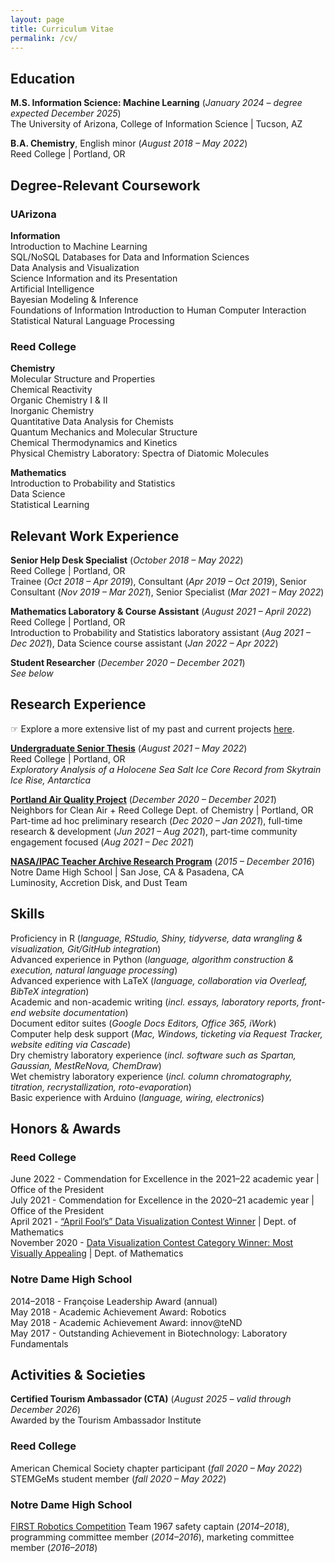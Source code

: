 ```yaml
---
layout: page
title: Curriculum Vitae
permalink: /cv/
---
```


<!--
Download my r&eacute;sum&eacute; here (WIP). G note to self: remove phone number from uploaded resume
-->

## Education  
**M.S. Information Science: Machine Learning** (<i>January 2024 – degree expected December 2025</i>)  
The University of Arizona, College of Information Science | Tucson, AZ  
<!-- Degree expected December 2025   -->

**B.A. Chemistry**, English minor (<i>August 2018 – May 2022</i>)  
Reed College | Portland, OR  
<!-- Activities \& societies: American Chemical Society chapter participant (<i>fall 2020 – May 2022</i>); STEMGeMs student member (<i>fall 2020 – May 2022</i>) -->
<!-- English Minor   -->

<!--
**High School Diploma** (<i>August 2014 - June 2018</i>)  
Notre Dame High School | San Jose, CA  
-->

## Degree-Relevant Coursework  

### UArizona  

**Information**  
Introduction to Machine Learning  
SQL/NoSQL Databases for Data and Information Sciences  
Data Analysis and Visualization  
Science Information and its Presentation  
Artificial Intelligence  
Bayesian Modeling \& Inference  
Foundations of Information
Introduction to Human Computer Interaction    
Statistical Natural Language Processing  

### Reed College

**Chemistry**  
Molecular Structure and Properties  
Chemical Reactivity  
Organic Chemistry I & II  
Inorganic Chemistry  
Quantitative Data Analysis for Chemists  
Quantum Mechanics and Molecular Structure  
Chemical Thermodynamics and Kinetics  
Physical Chemistry Laboratory: Spectra of Diatomic Molecules  

**Mathematics**  
Introduction to Probability and Statistics  
Data Science  
Statistical Learning  

<!--
* Chemistry
	+ Molecular Structure and Properties
	+ Chemical Reactivity
	+ Organic Chemistry I & II
	+ Inorganic Chemistry
	+ Quantitative Data Analysis for Chemists
	+ Quantum Mechanics and Molecular Structure
	+ Chemical Thermodynamics and Kinetics
	+ Physical Chemistry Laboratory: Spectra of Diatomic Molecules  
* Mathematics
	+ Introduction to Probability and Statistics
	+ Data Science
	+ Statistical Learning
-->

<!-- ### Activities & Societies  
American Chemical Society chapter participant (<i>fall 2020 – May 2022</i>)  
STEMGeMs student member (<i>fall 2020 – May 2022</i>)   -->

<!--
[FIRST Robotics Competition](https://www.firstinspires.org/robotics/frc) Team 1967 safety captain (*2014 - 2018*), programming committee member (*2014 - 2016*), marketing committee member (*2016 - 2018*)  
Movie Club president and co-founder (<i>2016 - 2018</i>)  
-->

## Relevant Work Experience  

**Senior Help Desk Specialist** (<i>October 2018 – May 2022</i>)  
Reed College | Portland, OR  
Trainee (*Oct 2018 – Apr 2019*), Consultant (*Apr 2019 – Oct 2019*), Senior Consultant (*Nov 2019 – Mar 2021*), Senior Specialist (*Mar 2021 – May 2022*)  

**Mathematics Laboratory & Course Assistant** (<i>August 2021 – April 2022</i>)  
Reed College | Portland, OR  
Introduction to Probability and Statistics laboratory assistant (*Aug 2021 – Dec 2021*), Data Science course assistant (*Jan 2022 – Apr 2022*)  

**Student Researcher** (<i>December 2020 – December 2021</i>)  
<i>See below</i>

## Research Experience

&#x261e; Explore a more extensive list of my past and current projects <a href="/portfolio/">here</a>.

**<a href="/2022/04/28/ice-ice-baby.html">Undergraduate Senior Thesis</a>** (<i>August 2021 – May 2022</i>)  
Reed College | Portland, OR  
<i>Exploratory Analysis of a Holocene Sea Salt Ice Core Record from Skytrain Ice Rise, Antarctica</i>  

**<a href="/2021/09/03/stad-final.html">Portland Air Quality Project</a>** (<i>December 2020 – December 2021</i>)  
Neighbors for Clean Air + Reed College Dept. of Chemistry | Portland, OR  
Part-time ad hoc preliminary research (*Dec 2020 – Jan 2021*), full-time research & development (*Jun 2021 – Aug 2021*), part-time community engagement focused (*Aug 2021 – Dec 2021*)  

**<a href = "https://nitarp.ipac.caltech.edu/team/65-LADDT-Gorjian" target="_blank" rel="noopener noreferrer">NASA/IPAC Teacher Archive Research Program</a>** (<i>2015 – December 2016</i>)  
Notre Dame High School | San Jose, CA & Pasadena, CA  
Luminosity, Accretion Disk, and Dust Team


## Skills  
Proficiency in R  (_language, RStudio, Shiny, tidyverse, data wrangling & visualization, Git/GitHub integration_)  
Advanced experience in Python  (_language, algorithm construction & execution, natural language processing_)  
Advanced experience with LaTeX  (_language, collaboration via Overleaf, BibTeX integration_)  
Academic and non-academic writing  (_incl. essays, laboratory reports, front-end website documentation_)  
Document editor suites  (_Google Docs Editors, Office 365, iWork_)  
Computer help desk support  (_Mac, Windows, ticketing via Request Tracker, website editing via Cascade_)  
Dry chemistry laboratory experience  (_incl. software such as Spartan, Gaussian, MestReNova, ChemDraw_)  
Wet chemistry laboratory experience  (_incl. column chromatography, titration, recrystallization, roto-evaporation_)  
Basic experience with Arduino  (_language, wiring, electronics_)  
<!-- R (_language, RStudio, tidyverse, Shiny, Git/GitHub integration_)  
Intermediate experience with LaTeX (_language, collaboration via Overleaf, BibTeX integration_)  
Computer help desk support (_Mac, Windows; ticketing via Request Tracker; website editing via Cascade_)  
Wet chemistry laboratory skills (_incl. titration, recrystallization, roto-evaporation_)  
Dry chemistry laboratory skills (_incl. software such as Spartan, Gaussian, MestReNova, ChemDraw_)  
Document editor suites (_Google Docs Editors, Office 365, iWork_)  
Basic experience with Arduino (_language, wiring/electronics_)  
Academic and non-academic writing (_incl. essays, laboratory reports, front-end website documentation_)  
Middle English language (_reading, basic pronunciation_)
Animal handling (_dogs, hens, honey bee hives_) -->


## Honors \& Awards  
### Reed College
June 2022 - Commendation for Excellence in the 2021–22 academic year  |  Office of the President  
July 2021 - Commendation for Excellence in the 2020–21 academic year  |  Office of the President  
April 2021 - <a href="/2021/04/01/ugly-viz-contest.html">“April Fool’s” Data Visualization Contest Winner</a>  |  Dept. of Mathematics  
November 2020 - <a href="/2020/11/19/college-viz-contest.html">Data Visualization Contest Category Winner: Most Visually Appealing</a>  |  Dept. of Mathematics  

### Notre Dame High School
2014–2018 - Fran&ccedil;oise Leadership Award (annual)  
May 2018 - Academic Achievement Award: Robotics  
May 2018 - Academic Achievement Award: innov@teND  
May 2017 - Outstanding Achievement in Biotechnology: Laboratory Fundamentals  

<!-- 
## Portfolio
Explore my past and current projects <a href="/portfolio/">here</a>. -->

## Activities \& Societies  

**Certified Tourism Ambassador (CTA)** (<i>August 2025 – valid through December 2026</i>)  
Awarded by the Tourism Ambassador Institute

### Reed College
American Chemical Society chapter participant (<i>fall 2020 – May 2022</i>)  
STEMGeMs student member (<i>fall 2020 – May 2022</i>)

### Notre Dame High School
[FIRST Robotics Competition](https://www.firstinspires.org/robotics/frc) Team 1967 safety captain (*2014–2018*), programming committee member (*2014–2016*), marketing committee member (*2016–2018*)  
<!-- Movie Club president and co-founder (<i>2016 - 2018</i>)   -->
